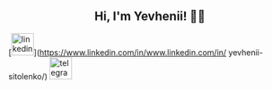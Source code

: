<h2 align="center">Hi, I'm Yevhenii! 👨‍💻</h2>

[<img src='https://cdn.jsdelivr.net/npm/simple-icons@3.0.1/icons/linkedin.svg' alt='linkedin' height='40'>](https://www.linkedin.com/in/www.linkedin.com/in/
yevhenii-sitolenko/)  [<img src='https://cdn.jsdelivr.net/npm/simple-icons@3.0.1/icons/telegram.svg' alt='telegram' height='40'>](https://t.me/zhAg18)  
